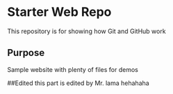 # Starter Web Repo

This repository is for showing how Git and GitHub work

## Purpose

Sample website with plenty of files for demos

##Edited
this part is edited by Mr. lama hehahaha
